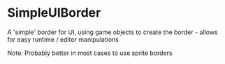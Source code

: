 # SimpleUIBorder

A 'simple' border for UI, using game objects to create the border - allows for easy runtime / editor manipulations 

Note: Probably better in most cases to use sprite borders
